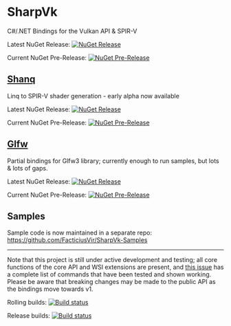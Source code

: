 # SharpVk
C#/.NET Bindings for the Vulkan API & SPIR-V

Latest NuGet Release: [![NuGet Release](https://img.shields.io/nuget/v/SharpVk.svg)](https://www.nuget.org/packages/SharpVk)

Current NuGet Pre-Release: [![NuGet Pre-Release](https://img.shields.io/nuget/vpre/SharpVk.svg)](https://www.nuget.org/packages/SharpVk)

## [Shanq](https://github.com/FacticiusVir/SharpVk/tree/master/SharpVk/SharpVk.Shanq)
Linq to SPIR-V shader generation - early alpha now available

Latest NuGet Release: [![NuGet Release](https://img.shields.io/nuget/v/SharpVk.Shanq.svg)](https://www.nuget.org/packages/SharpVk.Shanq)

Current NuGet Pre-Release: [![NuGet Pre-Release](https://img.shields.io/nuget/vpre/SharpVk.Shanq.svg)](https://www.nuget.org/packages/SharpVk.Shanq)

## [Glfw](https://github.com/FacticiusVir/SharpVk/tree/master/SharpVk/SharpVk.Glfw)
Partial bindings for Glfw3 library; currently enough to run samples, but lots & lots of gaps.

Latest NuGet Release: [![NuGet Release](https://img.shields.io/nuget/v/SharpVk.Glfw.svg)](https://www.nuget.org/packages/SharpVk.Glfw)

Current NuGet Pre-Release: [![NuGet Pre-Release](https://img.shields.io/nuget/vpre/SharpVk.Glfw.svg)](https://www.nuget.org/packages/SharpVk.Glfw)

## Samples
Sample code is now maintained in a separate repo: https://github.com/FacticiusVir/SharpVk-Samples

----------

Note that this project is still under active development and testing; all core functions of the core API and WSI extensions are present, and [this issue](https://github.com/FacticiusVir/SharpVk/issues/22) has a complete list of commands that have been tested and shown working. Please be aware that breaking changes may be made to the public API as the bindings move towards v1.

Rolling builds: [![Build status](https://ci.appveyor.com/api/projects/status/6i4r9ghsx4r62nkt?svg=true)](https://ci.appveyor.com/project/FacticiusVir/sharpvk)

Release builds: [![Build status](https://ci.appveyor.com/api/projects/status/wjh15e863n5sx9qp?svg=true)](https://ci.appveyor.com/project/FacticiusVir/sharpvk-mlgqo)
